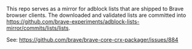 This repo serves as a mirror for adblock lists that are shipped to Brave browser clients. The downloaded and validated lists are committed into https://github.com/brave-experiments/adblock-lists-mirror/commits/lists/lists. 

See: https://github.com/brave/brave-core-crx-packager/issues/884
